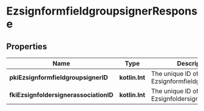 
# EzsignformfieldgroupsignerResponse

## Properties
Name | Type | Description | Notes
------------ | ------------- | ------------- | -------------
**pkiEzsignformfieldgroupsignerID** | **kotlin.Int** | The unique ID of the Ezsignformfieldgroupsigner | 
**fkiEzsignfoldersignerassociationID** | **kotlin.Int** | The unique ID of the Ezsignfoldersignerassociation | 



